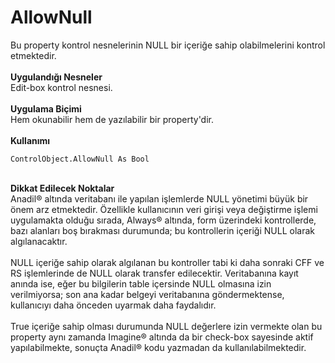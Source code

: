 # AllowNull

Bu property kontrol nesnelerinin NULL bir içeriğe sahip olabilmelerini kontrol etmektedir.\
\
**Uygulandığı Nesneler**\
Edit-box kontrol nesnesi.\
\
**Uygulama Biçimi**\
Hem okunabilir hem de yazılabilir bir property'dir.\
\
**Kullanımı**

```
ControlObject.AllowNull As Bool
```

\
**Dikkat Edilecek Noktalar**\
Anadil® altında veritabanı ile yapılan işlemlerde NULL yönetimi büyük bir önem arz etmektedir. Özellikle kullanıcının veri girişi veya değiştirme işlemi uygulamakta olduğu sırada, Always® altında, form üzerindeki kontrollerde, bazı alanları boş bırakması durumunda; bu kontrollerin içeriği NULL olarak algılanacaktır.\
\
NULL içeriğe sahip olarak algılanan bu kontroller tabi ki daha sonraki CFF ve RS işlemlerinde de NULL olarak transfer edilecektir. Veritabanına kayıt anında ise, eğer bu bilgilerin table içersinde NULL olmasına izin verilmiyorsa; son ana kadar belgeyi veritabanına göndermektense, kullanıcıyı daha önceden uyarmak daha faydalıdır.\
\
True içeriğe sahip olması durumunda NULL değerlere izin vermekte olan bu property aynı zamanda Imagine® altında da bir check-box sayesinde aktif yapılabilmekte, sonuçta Anadil® kodu yazmadan da kullanılabilmektedir.
